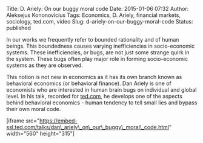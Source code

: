 Title: D. Ariely: On our buggy moral code
Date: 2015-01-06 07:32
Author: Aleksejus Kononovicius
Tags: Economics, D. Ariely, financial markets, sociology, ted.com, video
Slug: d-ariely-on-our-buggy-moral-code
Status: published

In our works we frequently
refer to bounded rationality and of human beings. This boundedness
causes varying inefficiencies in socio-economic systems. These
inefficiencies, or bugs, are not just some strange quirk in the system.
These bugs often play major role in forming socio-economic systems as
they are observed.

This notion is not new in economics as it has its own branch known as
behavioral economics (or behavioral finance). Dan Ariely is one of
economists who are interested in human brain bugs on individual and
global level. In his talk, recorded for
[ted.com](https://www.ted.com/talks/dan_ariely_on_our_buggy_moral_code),
he develops one of the aspects behind behavioral economics - human
tendency to tell small lies and bypass their own moral code.

\[iframe
src="https://embed-ssl.ted.com/talks/dan\_ariely\_on\_our\_buggy\_moral\_code.html"
width="560" height="315"\]
